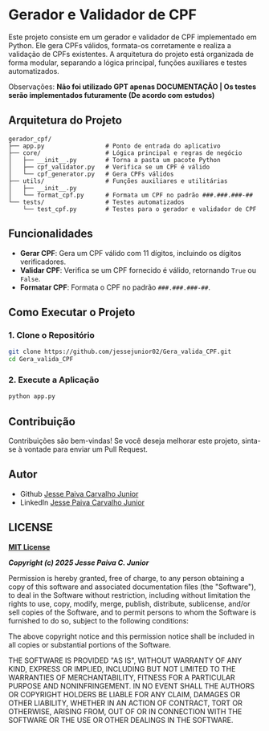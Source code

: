 # Gerador e Validador de CPF

Este projeto consiste em um gerador e validador de CPF implementado em Python. Ele gera CPFs válidos, formata-os corretamente e realiza a validação de CPFs existentes. A arquitetura do projeto está organizada de forma modular, separando a lógica principal, funções auxiliares e testes automatizados.

Observações: 
**Não foi utilizado GPT apenas DOCUMENTAÇÃO | Os testes serão implementados futuramente (De acordo com estudos)**

## Arquitetura do Projeto

```
gerador_cpf/
├── app.py                 # Ponto de entrada do aplicativo
├── core/                  # Lógica principal e regras de negócio
│   ├── __init__.py        # Torna a pasta um pacote Python
│   ├── cpf_validator.py   # Verifica se um CPF é válido
│   └── cpf_generator.py   # Gera CPFs válidos
├── utils/                 # Funções auxiliares e utilitárias
│   ├── __init__.py
│   └── format_cpf.py      # Formata um CPF no padrão ###.###.###-##
└── tests/                 # Testes automatizados
    └── test_cpf.py        # Testes para o gerador e validador de CPF
```

## Funcionalidades

- **Gerar CPF**: Gera um CPF válido com 11 dígitos, incluindo os dígitos verificadores.
- **Validar CPF**: Verifica se um CPF fornecido é válido, retornando `True` ou `False`.
- **Formatar CPF**: Formata o CPF no padrão `###.###.###-##`.

## Como Executar o Projeto

### 1. Clone o Repositório
```bash
git clone https://github.com/jessejunior02/Gera_valida_CPF.git
cd Gera_valida_CPF
```

### 2. Execute a Aplicação
```bash
python app.py
```

## Contribuição
Contribuições são bem-vindas! Se você deseja melhorar este projeto, sinta-se à vontade para enviar um Pull Request.

## Autor
- Github [Jesse Paiva Carvalho Junior](https://github.com/jessejunior02)
- LinkedIn [Jesse Paiva Carvalho Junior](https://www.linkedin.com/in/jessejuniordev/)


## LICENSE

[**MIT License**](https://opensource.org/license/mit)

***Copyright (c) 2025 Jesse Paiva C. Junior***

Permission is hereby granted, free of charge, to any person obtaining a copy
of this software and associated documentation files (the "Software"), to deal
in the Software without restriction, including without limitation the rights
to use, copy, modify, merge, publish, distribute, sublicense, and/or sell
copies of the Software, and to permit persons to whom the Software is
furnished to do so, subject to the following conditions:

The above copyright notice and this permission notice shall be included in all
copies or substantial portions of the Software.

THE SOFTWARE IS PROVIDED "AS IS", WITHOUT WARRANTY OF ANY KIND, EXPRESS OR
IMPLIED, INCLUDING BUT NOT LIMITED TO THE WARRANTIES OF MERCHANTABILITY,
FITNESS FOR A PARTICULAR PURPOSE AND NONINFRINGEMENT. IN NO EVENT SHALL THE
AUTHORS OR COPYRIGHT HOLDERS BE LIABLE FOR ANY CLAIM, DAMAGES OR OTHER
LIABILITY, WHETHER IN AN ACTION OF CONTRACT, TORT OR OTHERWISE, ARISING FROM,
OUT OF OR IN CONNECTION WITH THE SOFTWARE OR THE USE OR OTHER DEALINGS IN THE
SOFTWARE.


